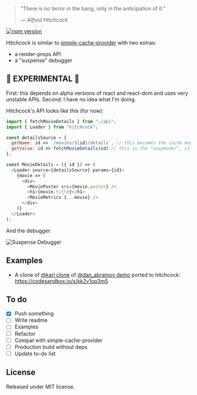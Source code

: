 > “There is no terror in the bang, only in the anticipation of it.”
>
> — <cite>Alfred Hitchcock</cite>

[![npm version](https://img.shields.io/npm/v/hitchcock.svg?style=flat)](https://www.npmjs.com/package/hitchcock)

Hitchcock is similar to [simple-cache-provider](https://github.com/facebook/react/tree/master/packages/simple-cache-provider) with two extras:

* a render-props API
* a "suspense" debugger

## 🚨 EXPERIMENTAL 🚨

First: this depends on alpha versions of react and react-dom and uses very unstable APIs. Second: I have no idea what I'm doing.

Hitchcock's API looks like this (for now):

```js
import { fetchMovieDetails } from "./api";
import { Loader } from "hitchcock";

const detailsSource = {
  getName: id => `/movies/${id}/details`, // this becomes the cache key
  getValue: id => fetchMovieDetails(id) // this is the "suspender", it returns a promise
};

const MovieDetails = ({ id }) => (
  <Loader source={detailsSource} params={id}>
    {movie => (
      <div>
        <MoviePoster src={movie.poster} />
        <h1>{movie.title}</h1>
        <MovieMetrics {...movie} />
      </div>
    )}
  </Loader>
);
```

And the debugger:

![Suspense Debugger](https://user-images.githubusercontent.com/1911623/38225137-d49061ea-36c9-11e8-8042-f3b7e17fb07b.gif)

## Examples

* A clone of [@karl clone](https://github.com/karl/react-async-io-testbed) of [@dan_abramov demo](https://www.youtube.com/watch?v=6g3g0Q_XVb4) ported to hitchcock: https://codesandbox.io/s/kk2v1op3m5

## To do

* [x] Push something
* [ ] Write readme
* [ ] Examples
* [ ] Refactor
* [ ] Compat with simple-cache-provider
* [ ] Production build without deps
* [ ] Update to-do list

## License

Released under MIT license.
